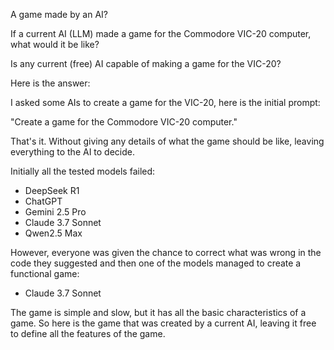 A game made by an AI?

If a current AI (LLM) made a game for the Commodore VIC-20 computer, what would it be like?

Is any current (free) AI capable of making a game for the VIC-20?

Here is the answer:

I asked some AIs to create a game for the VIC-20, here is the initial prompt:

"Create a game for the Commodore VIC-20 computer."

That's it. Without giving any details of what the game should be like, leaving everything to the AI ​​to decide.

Initially all the tested models failed:

- DeepSeek R1
- ChatGPT
- Gemini 2.5 Pro
- Claude 3.7 Sonnet
- Qwen2.5 Max
  
However, everyone was given the chance to correct what was wrong in the code they suggested and then one of the models managed to create a functional game:
- Claude 3.7 Sonnet
  
The game is simple and slow, but it has all the basic characteristics of a game. So here is the game that was created by a current AI, leaving it free to define all the features of the game.

